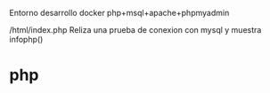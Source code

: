 Entorno desarrollo docker php+msql+apache+phpmyadmin

/html/index.php
Reliza una prueba de conexion con mysql y muestra infophp()



# php
